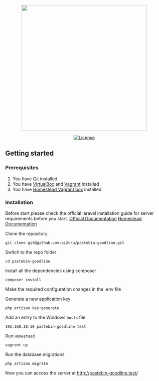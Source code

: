 <p align="center"><a href="https://laravel.com" target="_blank"><img src="https://raw.githubusercontent.com/laravel/art/master/logo-lockup/5%20SVG/2%20CMYK/1%20Full%20Color/laravel-logolockup-cmyk-red.svg" width="400"></a></p>

<p align="center">
<a href="https://packagist.org/packages/laravel/framework"><img src="https://img.shields.io/packagist/l/laravel/framework" alt="License"></a>
</p>

## Getting started

### Prerequisites

1. You have [Git](https://git-scm.com) installed
2. You have [VirtualBox](https://www.virtualbox.org) and [Vagrant](https://www.vagrantup.com) installed
3. You have [Homestead Vagrant box](https://app.vagrantup.com/laravel/boxes/homestead) installed

### Installation

Before start please check the official laravel installation guide for server requirements before you start. [Official Documentation](https://laravel.com/docs/8.x/installation) [Homestead Documentation](https://laravel.com/docs/8.x/homestead#introduction)

Clone the repository

    git clone git@github.com:ai2cru/pastebin-goodline.git

Switch to the repo folder

    cd pastebin-goodline

Install all the dependencies using composer

    composer install

Make the required configuration changes in the .env file

Generate a new application key

    php artisan key:generate

Add an entry to the Windows `hosts` file

    192.168.10.10 pastebin-goodline.test

Run `Homestead` 

    vagrant up

Run the database migrations

    php artisan migrate

Now you can access the server at http://pastebin-goodline.test/
